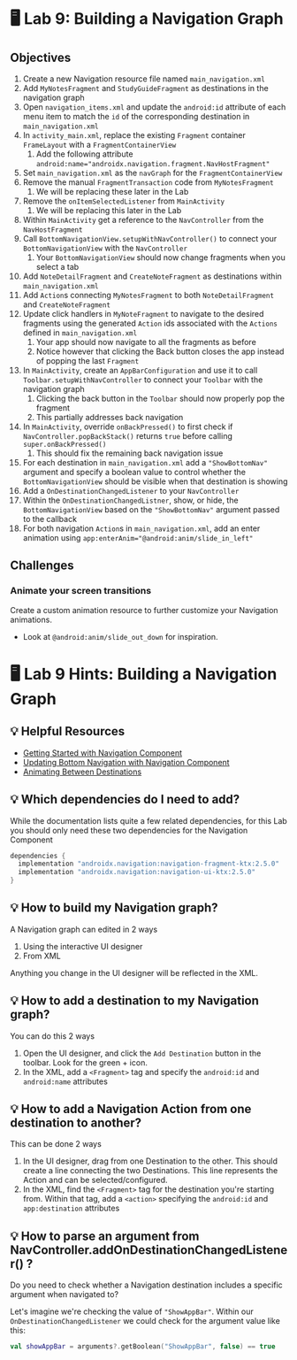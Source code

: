 # 🖥 Lab 9: Building a Navigation Graph

## Objectives
1. Create a new Navigation resource file named `main_navigation.xml`
2. Add `MyNotesFragment` and `StudyGuideFragment` as destinations in the navigation graph
3. Open `navigation_items.xml` and update the `android:id` attribute of each menu item to match the `id` of the corresponding destination in `main_navigation.xml`
4. In `activity_main.xml`, replace the existing `Fragment` container `FrameLayout` with a `FragmentContainerView`
    1. Add the following attribute `android:name="androidx.navigation.fragment.NavHostFragment"`
5. Set `main_navigation.xml` as the `navGraph` for the `FragmentContainerView`
6. Remove the manual `FragmentTransaction` code from `MyNotesFragment`
    1. We will be replacing these later in the Lab
7. Remove the `onItemSelectedListener` from `MainActivity`
    1. We will be replacing this later in the Lab
8. Within `MainActivity` get a reference to the `NavController` from the `NavHostFragment`
9. Call `BottomNavigationView.setupWithNavController()` to connect your `BottomNavigationView` with the `NavController`
    1. Your `BottomNavigationView` should now change fragments when you select a tab
10. Add `NoteDetailFragment` and `CreateNoteFragment` as destinations within `main_navigation.xml`
11. Add `Action`s connecting `MyNotesFragment` to both `NoteDetailFragment` and `CreateNoteFragment`
12. Update click handlers in `MyNoteFragment` to navigate to the desired fragments using the generated `Action` ids associated with the `Actions` defined in `main_navigation.xml`
    1. Your app should now navigate to all the fragments as before
    2. Notice however that clicking the Back button closes the app instead of popping the last `Fragment`
13. In `MainActivity`, create an `AppBarConfiguration` and use it to call `Toolbar.setupWithNavController` to connect your `Toolbar` with the navigation graph
    1. Clicking the back button in the `Toolbar` should now properly pop the fragment
    2. This partially addresses back navigation
14. In `MainActivity`, override `onBackPressed()` to first check if `NavController.popBackStack()` returns `true` before calling `super.onBackPressed()`
    1. This should fix the remaining back navigation issue
15. For each destination in `main_navigation.xml` add a `"ShowBottomNav"` argument and specify a boolean value to control whether the `BottomNavigationView` should be visible when that destination is showing
15. Add a `OnDestinationChangedListener` to your `NavController`
16. Within the `OnDestinationChangedListner`, show, or hide, the `BottomNavigationView` based on the `"ShowBottomNav"` argument passed to the callback
17. For both navigation `Action`s in `main_navigation.xml`, add an enter animation using `app:enterAnim="@android:anim/slide_in_left"`

## Challenges
### Animate your screen transitions
Create a custom animation resource to further customize your Navigation animations.  
- Look at `@android:anim/slide_out_down` for inspiration.

# 🖥 Lab 9 Hints: Building a Navigation Graph

## 💡 Helpful Resources
- [Getting Started with Navigation Component](https://developer.android.com/guide/navigation/navigation-getting-started)
- [Updating Bottom Navigation with Navigation Component](https://developer.android.com/guide/navigation/navigation-ui?hl=tr#bottom_navigation)
- [Animating Between Destinations](https://developer.android.com/guide/navigation/navigation-animate-transitions)

## 💡 Which dependencies do I need to add?
While the documentation lists quite a few related dependencies, for this Lab you should only need these two dependencies for the Navigation Component
```groovy
dependencies {
  implementation "androidx.navigation:navigation-fragment-ktx:2.5.0"
  implementation "androidx.navigation:navigation-ui-ktx:2.5.0"
}
```

## 💡 How to build my Navigation graph?
A Navigation graph can edited in 2 ways
1. Using the interactive UI designer
2. From XML

Anything you change in the UI designer will be reflected in the XML.

## 💡 How to add a destination to my Navigation graph?
You can do this 2 ways
1. Open the UI designer, and click the `Add Destination` button in the toolbar. Look for the green + icon.
2. In the XML, add a `<Fragment>` tag and specify the `android:id` and `android:name` attributes

## 💡 How to add a Navigation Action from one destination to another?
This can be done 2 ways
1. In the UI designer, drag from one Destination to the other.  This should create a line connecting the two Destinations.  This line represents the Action and can be selected/configured.
2. In the XML, find the `<Fragment>` tag for the destination you're starting from.  Within that tag, add a `<action>` specifying the `android:id` and `app:destination` attributes

## 💡 How to parse an argument from NavController.addOnDestinationChangedListener() ?
Do you need to check whether a Navigation destination includes a specific argument when navigated to?

Let's imagine we're checking the value of `"ShowAppBar"`.  Within our `OnDestinationChangedListener` we could check for the argument value like this:
```kotlin
val showAppBar = arguments?.getBoolean("ShowAppBar", false) == true
```